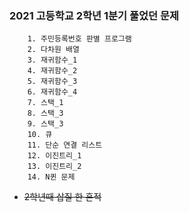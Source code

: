 ### 2021 고등학교 2학년 1분기 풀었던 문제

```
    1. 주민등록번호 판별 프로그램
    2. 다차원 배열
    3. 재귀함수_1
    4. 재귀함수_2
    5. 재귀함수_3
    6. 재귀함수_4
    7. 스택_1
    8. 스택_3
    9. 스택_3
    10. 큐
    11. 단순 연결 리스트
    12. 이진트리_1
    13. 이진트리_2
    14. N퀸 문제 
```

- ~~2학년때 삽질 한 흔적~~
